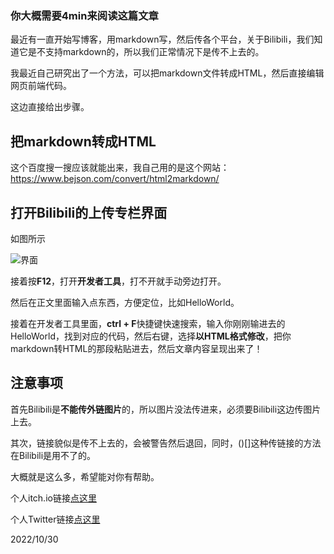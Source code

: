 ### 你大概需要4min来阅读这篇文章

最近有一直开始写博客，用markdown写，然后传各个平台，关于Bilibili，我们知道它是不支持markdown的，所以我们正常情况下是传不上去的。

我最近自己研究出了一个方法，可以把markdown文件转成HTML，然后直接编辑网页前端代码。

这边直接给出步骤。

## 把markdown转成HTML

这个百度搜一搜应该就能出来，我自己用的是这个网站：https://www.bejson.com/convert/html2markdown/

## 打开Bilibili的上传专栏界面

如图所示

![界面](https://pic1.imgdb.cn/item/635e8f8f16f2c2beb1ee8334.png)

接着按**F12**，打开**开发者工具**，打不开就手动旁边打开。

然后在正文里面输入点东西，方便定位，比如HelloWorld。

接着在开发者工具里面，**ctrl + F**快捷键快速搜索，输入你刚刚输进去的HelloWorld，找到对应的代码，然后右键，选择**以HTML格式修改**，把你markdown转HTML的那段粘贴进去，然后文章内容呈现出来了！

## 注意事项

首先Bilibili是**不能传外链图片**的，所以图片没法传进来，必须要Bilibili这边传图片上去。

其次，链接貌似是传不上去的，会被警告然后退回，同时，()[]这种传链接的方法在Bilibili是用不了的。

大概就是这么多，希望能对你有帮助。

个人itch.io链接[点这里](https://feishiko.itch.io/)

个人Twitter链接[点这里](https://twitter.com/FeishikoMonster)

2022/10/30
